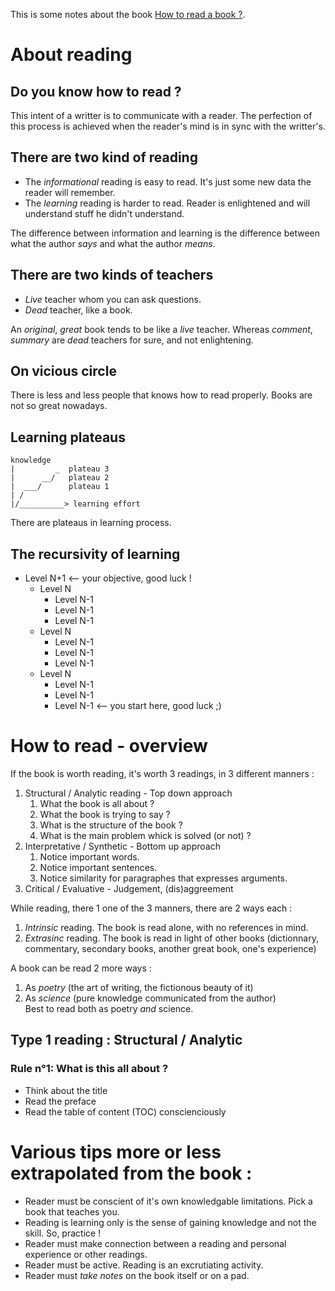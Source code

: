 This is some notes about the book [How to read a book ?](https://www.goodreads.com/book/show/567610.How_to_Read_a_Book?ac=1&from_search=true).

# About reading

## Do you know how to read ?
This intent of a writter is to communicate with a reader. The perfection of this process is achieved when the reader's mind is in sync with the writter's.

## There are two kind of reading
- The _informational_ reading is easy to read. It's just some new data the reader will remember.
- The _learning_ reading is harder to read. Reader is enlightened and will understand stuff he didn't understand.

The difference between information and learning is the difference between what the author _says_ and what the author _means_.

## There are two kinds of teachers
- _Live_ teacher whom you can ask questions.
- _Dead_ teacher, like a book.

An _original_, _great_ book tends to be like a _live_ teacher. Whereas _comment_, _summary_ are _dead_ teachers for sure, and not enlightening.

## On vicious circle
There is less and less people that knows how to read properly. Books are not so great nowadays.

## Learning plateaus

```
knowledge
|         _  plateau 3
|      __/   plateau 2
|  ___/      plateau 1
| /
|/__________> learning effort

```
There are plateaus in learning process.

## The recursivity of learning

- Level N+1     <-- your objective, good luck !
  - Level N
     - Level N-1
     - Level N-1
     - Level N-1
  - Level N
     - Level N-1
     - Level N-1
     - Level N-1
  - Level N
     - Level N-1
     - Level N-1
     - Level N-1 <-- you start here, good luck ;)

# How to read - overview
If the book is worth reading, it's worth 3 readings, in 3 different manners :

1. Structural / Analytic reading - Top down approach
   1. What the book is all about ?
   2. What the book is trying to say ?
   3. What is the structure of the book ?
   4. What is the main problem whick is solved (or not) ?
2. Interpretative / Synthetic - Bottom up approach
   1. Notice important words.
   2. Notice important sentences.
   3. Notice similarity for paragraphes that expresses arguments. 
3. Critical / Evaluative - Judgement, (dis)aggreement

While reading, there 1 one of the 3 manners, there are 2 ways each :
1. *Intrinsic* reading. The book is read alone, with no references in mind.
2. *Extrasinc* reading. The book is read in light of other books (dictionnary, commentary, secondary books, another great book, one's experience)

A book can be read 2 more ways :
1. As *poetry* (the art of writing, the fictionous beauty of it)
2. As *science* (pure knowledge communicated from the author)  
Best to read both as poetry *and* science.

## Type 1 reading : Structural / Analytic

### Rule n°1: What is this all about ?

- Think about the title
- Read the preface
- Read the table of content (TOC) conscienciously


# Various tips more or less extrapolated from the book :

- Reader must be conscient of it's own knowledgable limitations. Pick a book that teaches you.
- Reading is learning only is the sense of gaining knowledge and not the skill. So, practice !
- Reader must make connection between a reading and personal experience or other readings.
- Reader must be active. Reading is an excrutiating activity.
- Reader must *take notes* on the book itself or on a pad.
